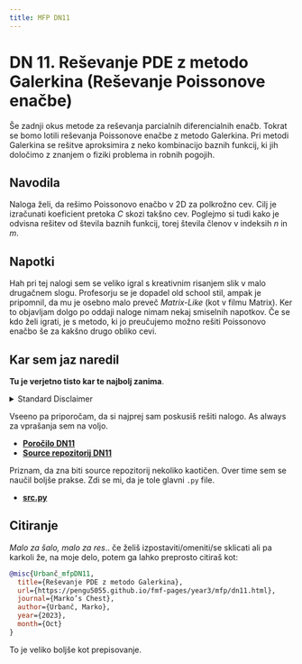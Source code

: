 ```yaml
---
title: MFP DN11
---
```

# DN 11. Reševanje PDE z metodo Galerkina (Reševanje Poissonove enačbe)

Še zadnji okus metode za reševanja parcialnih diferencialnih enačb. Tokrat se bomo lotili reševanja Poissonove enačbe z metodo Galerkina. Pri metodi Galerkina se rešitve aproksimira z neko kombinacijo baznih funkcij, ki jih določimo z znanjem o fiziki problema in robnih pogojih.


## Navodila
Naloga želi, da rešimo Poissonovo enačbo v 2D za polkrožno cev. Cilj je izračunati koeficient pretoka $C$ skozi takšno cev. Poglejmo si tudi kako je odvisna rešitev od števila baznih funkcij, torej števila členov v indeksih $n$ in $m$.

## Napotki
Hah pri tej nalogi sem se veliko igral s kreativnim risanjem slik v malo drugačnem slogu. Profesorju se je dopadel old school stil, ampak je pripomnil, da mu je osebno malo preveč 
*Matrix-Like* (kot v filmu Matrix). Ker to objavljam dolgo po oddaji naloge nimam nekaj smiselnih napotkov. Če se kdo želi igrati, je s metodo, ki jo preučujemo možno rešiti Poissonovo enačbo še za kakšno drugo obliko cevi.

## Kar sem jaz naredil
**Tu je verjetno tisto kar te najbolj zanima**. 

<details>
  <summary>Standard Disclaimer</summary>
  Objavljam tudi kodo. Ta je bila tokrat v svojem repozitoriju od začetka, ker sem teh zadnjih nekaj nalog opravljal med poletjem. Koda bi morala biti razmeroma pokomentirana, sploh v kasnejših nalogah. 
  
</details>

Vseeno pa priporočam, da si najprej sam poskusiš rešiti nalogo. As always za vprašanja sem na voljo.


* [**Poročilo DN11**](https://pengu5055.github.io/fmf-pdf/year3/mfp/Marko_Urban%C4%8D_11.pdf)
* [**Source repozitorij DN11**](https://github.com/pengu5055/mfp11)

Priznam, da zna biti source repozitorij nekoliko kaotičen. Over time sem se naučil boljše prakse. Zdi se mi, da je tole glavni `.py` file.

* [**src.py**](https://github.com/pengu5055/mfp11/blob/main/src.py)

## Citiranje
*Malo za šalo, malo za res*.. če želiš izpostaviti/omeniti/se sklicati ali pa karkoli že, na moje delo, potem ga lahko preprosto citiraš kot:

```bib
@misc{Urbanč_mfpDN11, 
  title={Reševanje PDE z metodo Galerkina}, 
  url={https://pengu5055.github.io/fmf-pages/year3/mfp/dn11.html}, 
  journal={Marko’s Chest}, 
  author={Urbanč, Marko}, 
  year={2023}, 
  month={Oct}
} 
```
To je veliko boljše kot prepisovanje.
